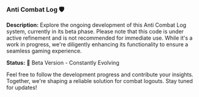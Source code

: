 ### Anti Combat Log 🛡️

**Description:**
Explore the ongoing development of this Anti Combat Log system, currently in its beta phase. Please note that this code is under active refinement and is not recommended for immediate use. While it's a work in progress, we're diligently enhancing its functionality to ensure a seamless gaming experience.

**Status:**
🚀 Beta Version - Constantly Evolving

Feel free to follow the development progress and contribute your insights. Together, we're shaping a reliable solution for combat logouts. Stay tuned for updates!
